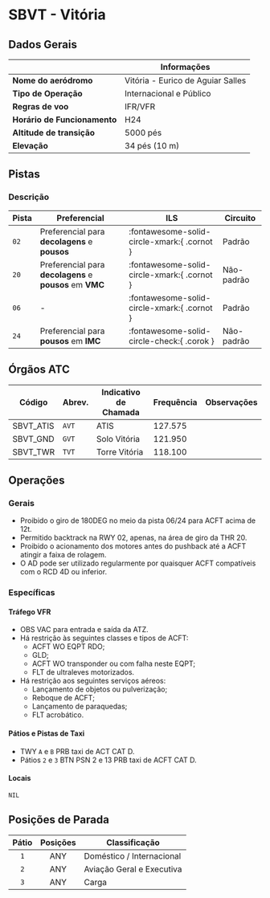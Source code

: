 # SBVT - Vitória

## Dados Gerais

|                              | Informações                          |
|------------------------------|--------------------------------------|
| **Nome do aeródromo**        | Vitória - Eurico de Aguiar Salles    |
| **Tipo de Operação**         | Internacional e Público              |
| **Regras de voo**            | IFR/VFR                              |
| **Horário de Funcionamento** | H24                                  |
| **Altitude de transição**    | 5000 pés                             |
| **Elevação**                 | 34 pés (10 m)                        |

## Pistas

### Descrição

| Pista | Preferencial  | ILS                                         | Circuito   |
|-------|---------------|---------------------------------------------|------------|
| `02`  | Preferencial para **decolagens** e **pousos** | :fontawesome-solid-circle-xmark:{ .cornot }    | Padrão     |
| `20`  | Preferencial para **decolagens** e **pousos** em **VMC** | :fontawesome-solid-circle-xmark:{ .cornot } | Não-padrão     |
| `06`  | - | :fontawesome-solid-circle-xmark:{ .cornot } | Padrão     |
| `24`  | Preferencial para **pousos** em **IMC** | :fontawesome-solid-circle-check:{ .corok } | Não-padrão     |

<!--
### Configurações

| Configuração | Decolagem   | Pouso       | Observações                                                                                     |
| ------------ | ----------- | ----------- | ----------------------------------------------------------------------------------------------- |
| **LESTE**    | `11L` `11R` | `11L` `11R` | Prioriza-se a `11L` nas saídas para o setor **NORTE** e a `11R` nas saídas para o setor **SUL** |
| **OESTE**    | `29L` `29R` | `29L` `29R` | Prioriza-se a `29R` nas saídas para o setor **NORTE** e a `29L` nas saídas para o setor **SUL** |
-->

## Órgãos ATC

| Código     | Abrev. | Indicativo de Chamada | Frequência | Observações |
| ---------- | ------ | --------------------- | ---------- | ----------- |
| SBVT_ATIS  | `AVT`  | ATIS                  | 127.575    |             |
| SBVT_GND   | `GVT`  | Solo Vitória          | 121.950    |             |
| SBVT_TWR   | `TVT`  | Torre Vitória         | 118.100    |             |

## Operações

### Gerais

- Proibido o giro de 180DEG no meio da pista 06/24 para ACFT acima de 12t.
- Permitido backtrack na RWY 02, apenas, na área de giro da THR 20.
- Proibido o acionamento dos motores antes do pushback até a ACFT atingir a faixa de rolagem.
- O AD pode ser utilizado regularmente por quaisquer ACFT compatíveis com o RCD 4D ou inferior.

### Específicas

#### Tráfego VFR

- OBS VAC para entrada e saída da ATZ.
- Há restrição às seguintes classes e tipos de ACFT:
    - ACFT WO EQPT RDO;
    - GLD;
    - ACFT WO transponder ou com falha neste EQPT;
    - FLT de ultraleves motorizados.
- Há restrição aos seguintes serviços aéreos:
    - Lançamento de objetos ou pulverização;
    - Reboque de ACFT;
    - Lançamento de paraquedas;
    - FLT acrobático.

#### Pátios e Pistas de Taxi

- TWY `A` e `B` PRB taxi de ACT CAT D.
- Pátios `2` e `3` BTN PSN 2 e 13 PRB taxi de ACFT CAT D.

#### Locais

`NIL`

## Posições de Parada

| Pátio     | Posições  | Classificação             |
|:---------:|:---------:|---------------------------|
| `1`       | ANY       | Doméstico / Internacional |
| `2`       | ANY       | Aviação Geral e Executiva |
| `3`       | ANY       | Carga                     |